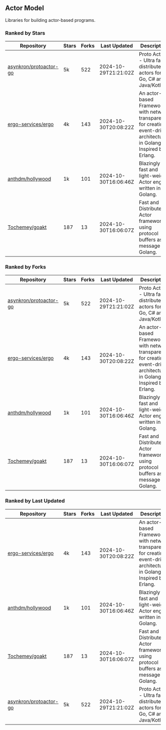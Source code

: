 ## Actor Model

Libraries for building actor-based programs.

### Ranked by Stars

| Repository | Stars | Forks | Last Updated | Description | 
|------------|-------|-------|--------------|-------------|
| [asynkron/protoactor-go](https://github.com/asynkron/protoactor-go) | 5k | 522 | 2024-10-29T21:21:02Z |  Proto Actor - Ultra fast distributed actors for Go, C# and Java/Kotlin. |
| [ergo-services/ergo](https://github.com/ergo-services/ergo) | 4k | 143 | 2024-10-30T20:08:22Z |  An actor-based Framework with network transparency for creating event-driven architecture in Golang. Inspired by Erlang. |
| [anthdm/hollywood](https://github.com/anthdm/hollywood) | 1k | 101 | 2024-10-30T16:06:46Z |  Blazingly fast and light-weight Actor engine written in Golang. |
| [Tochemey/goakt](https://github.com/Tochemey/goakt) | 187 | 13 | 2024-10-30T16:06:07Z |  Fast and Distributed Actor framework using protocol buffers as message for Golang. |

### Ranked by Forks

| Repository | Stars | Forks | Last Updated | Description | 
|------------|-------|-------|--------------|-------------|
| [asynkron/protoactor-go](https://github.com/asynkron/protoactor-go) | 5k | 522 | 2024-10-29T21:21:02Z |  Proto Actor - Ultra fast distributed actors for Go, C# and Java/Kotlin. |
| [ergo-services/ergo](https://github.com/ergo-services/ergo) | 4k | 143 | 2024-10-30T20:08:22Z |  An actor-based Framework with network transparency for creating event-driven architecture in Golang. Inspired by Erlang. |
| [anthdm/hollywood](https://github.com/anthdm/hollywood) | 1k | 101 | 2024-10-30T16:06:46Z |  Blazingly fast and light-weight Actor engine written in Golang. |
| [Tochemey/goakt](https://github.com/Tochemey/goakt) | 187 | 13 | 2024-10-30T16:06:07Z |  Fast and Distributed Actor framework using protocol buffers as message for Golang. |

### Ranked by Last Updated

| Repository | Stars | Forks | Last Updated | Description | 
|------------|-------|-------|--------------|-------------|
| [ergo-services/ergo](https://github.com/ergo-services/ergo) | 4k | 143 | 2024-10-30T20:08:22Z |  An actor-based Framework with network transparency for creating event-driven architecture in Golang. Inspired by Erlang. |
| [anthdm/hollywood](https://github.com/anthdm/hollywood) | 1k | 101 | 2024-10-30T16:06:46Z |  Blazingly fast and light-weight Actor engine written in Golang. |
| [Tochemey/goakt](https://github.com/Tochemey/goakt) | 187 | 13 | 2024-10-30T16:06:07Z |  Fast and Distributed Actor framework using protocol buffers as message for Golang. |
| [asynkron/protoactor-go](https://github.com/asynkron/protoactor-go) | 5k | 522 | 2024-10-29T21:21:02Z |  Proto Actor - Ultra fast distributed actors for Go, C# and Java/Kotlin. |

